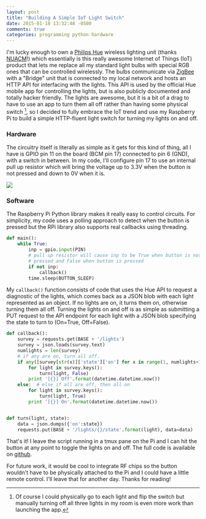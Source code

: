 ```yaml
---
layout: post
title: "Building A Simple IoT Light Switch"
date: 2015-01-18 13:32:48 -0500
comments: true
categories: programming python hardware
---
```


I'm lucky enough to own a [Philips Hue](http://www.meethue.com) wireless
lighting unit (thanks [NUACM](http://acm.ccs.neu.edu)!) which essentially is
this really awesome Internet of Things (IoT) product that lets me replace
all my standard light bulbs with special RGB ones that can be controlled
wirelessly. The bulbs communicate via
[ZigBee](http://en.wikipedia.org/wiki/ZigBee) with a "Bridge" unit that
is connected to my local network and hosts an HTTP API for interfacing
with the lights. This API is used by the official Hue mobile app for controlling
the lights, but is also publicly documented and totally hacker friendly.
The lights are awesome, but it is a bit of a drag to have to use an app
to turn them all off rather than having some physical switch [^1], so I decided
to fully embrace the IoT trend and use my Raspberry Pi to build a simple
HTTP-fluent light switch for turning my lights on and off.

### Hardware

The circuitry itself is literally as simple as it gets for this kind of thing,
all I have is GPIO pin 11 on the board (BCM pin 17) connected to pin 6 (GND),
with a switch in between. In my code, I'll configure pin 17 to use an internal
pull up resistor which will bring the voltage up to 3.3V when the button is not
pressed and down to 0V when it is.

![](/img/rpi.jpg)

### Software

The Raspberry Pi Python library makes it really easy to control circuits. For
simplicity, my code uses a polling approach to detect when the button is pressed
but the RPi library also supports real callbacks using threading.

```python
def main():
    while True:
        inp = gpio.input(PIN)
        # pull up resistor will cause inp to be True when button is not
        # pressed and False when button is pressed
        if not inp:
            callback()
        time.sleep(BUTTON_SLEEP)
```

My `callback()` function consists of code that uses the Hue API to request
a diagnostic of the lights, which comes back as a JSON blob with each light
represented as an object. If no lights are on, it turns them on, otherwise
turning them all off. Turning the lights on and off is as simple as submitting
a PUT request to the API endpoint for each light with a JSON blob specifying
the state to turn to (On=True, Off=False).

```python
def callback():
    survey = requests.get(BASE + '/lights')
    survey = json.loads(survey.text)
    numlights = len(survey)
    # if any are on, turn all off.
    if any([survey[str(x)]['state']['on'] for x in range(1, numlights+1)]):
        for light in survey.keys():
            turn(light, False)
        print '[{}] Off'.format(datetime.datetime.now())
    else:  # else if all are off, then all on
        for light in survey.keys():
            turn(light, True)
        print '[{}] On'.format(datetime.datetime.now())


def turn(light, state):
    data = json.dumps({'on':state})
    requests.put(BASE + '/lights/{}/state'.format(light), data=data)
```

That's it! I leave the script running in a tmux pane on the Pi and I can
hit the button at any point to toggle the lights on and off. The full code
is available on [github](https://github.com/mossberg/raspi/blob/master/hue.py).

For future work,
it would be cool to integrate RF chips so the button wouldn't have to be
physically attached to the Pi and I could have a little remote control. I'll
leave that for another day. Thanks for reading!

[^1]: Of course I could physically go to each light and flip the switch but manually turning off all three lights in my room is even more work than launching the app.
